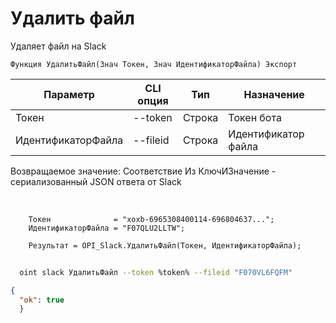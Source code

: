 ﻿---
sidebar_position: 4
---

# Удалить файл
 Удаляет файл на Slack



`Функция УдалитьФайл(Знач Токен, Знач ИдентификаторФайла) Экспорт`

  | Параметр | CLI опция | Тип | Назначение |
  |-|-|-|-|
  | Токен | --token | Строка | Токен бота |
  | ИдентификаторФайла | --fileid | Строка | Идентификатор файла |

  
  Возвращаемое значение:   Соответствие Из КлючИЗначение - сериализованный JSON ответа от Slack

<br/>




```bsl title="Пример кода"
    Токен              = "xoxb-6965308400114-696804637...";
    ИдентификаторФайла = "F07QLU2LLTW";

    Результат = OPI_Slack.УдалитьФайл(Токен, ИдентификаторФайла);
```



```sh title="Пример команды CLI"
    
  oint slack УдалитьФайл --token %token% --fileid "F070VL6FQFM"

```

```json title="Результат"
{
  "ok": true
  }
```
